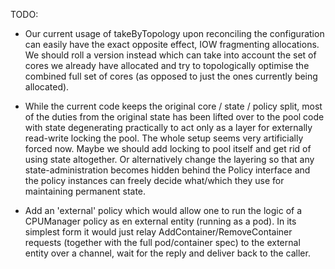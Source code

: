 TODO:

* Our current usage of takeByTopology upon reconciling the
  configuration can easily have the exact opposite effect, IOW
  fragmenting allocations. We should roll a version instead which
  can take into account the set of cores we already have allocated
  and try to topologically optimise the combined full set of cores
  (as opposed to just the ones currently being allocated).

* While the current code keeps the original core / state / policy
  split, most of the duties from the original state has been lifted
  over to the pool code with state degenerating practically to act
  only as a layer for externally read-write locking the pool. The
  whole setup seems very artificially forced now. Maybe we should
  add locking to pool itself and get rid of using state altogether.
  Or alternatively change the layering so that any state-administration
  becomes hidden behind the Policy interface and the policy instances
  can freely decide what/which they use for maintaining permanent state.

* Add an 'external' policy which would allow one to run the logic of
  a CPUManager policy as en external entity (running as a pod). In
  its simplest form it would just relay AddContainer/RemoveContainer
  requests (together with the full pod/container spec) to the external
  entity over a channel, wait for the reply and deliver back to the
  caller.
